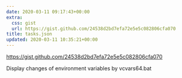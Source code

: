 ```yaml
---
date: 2020-03-11 09:17:43+00:00
extra:
  css: gist
  url: https://gist.github.com/24538d2bd7efa72e5e5c082806cfa070
title: tasks.json
updated: 2020-03-11 10:35:21+00:00
---
```


<https://gist.github.com/24538d2bd7efa72e5e5c082806cfa070>

Display changes of environment variables by vcvars64.bat
